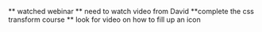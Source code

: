** watched webinar
** need to watch video from David
**complete the css transform course
** look for video on how to fill up an icon 